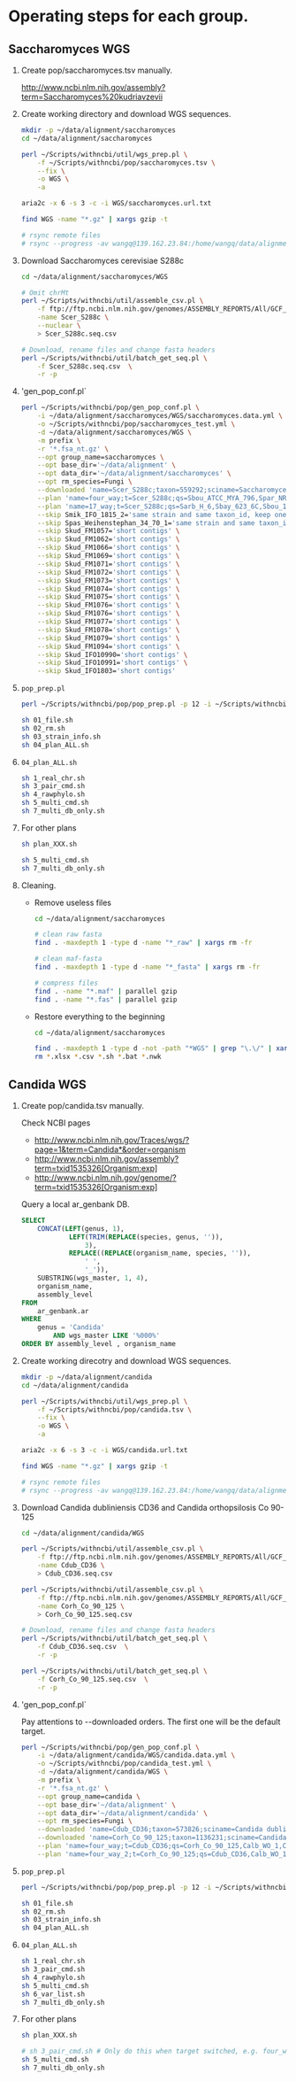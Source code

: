 # Operating steps for each group.

## Saccharomyces WGS

1. Create pop/saccharomyces.tsv manually.

    http://www.ncbi.nlm.nih.gov/assembly?term=Saccharomyces%20kudriavzevii

2. Create working directory and download WGS sequences.

    ```bash
    mkdir -p ~/data/alignment/saccharomyces
    cd ~/data/alignment/saccharomyces
    
    perl ~/Scripts/withncbi/util/wgs_prep.pl \
        -f ~/Scripts/withncbi/pop/saccharomyces.tsv \
        --fix \
        -o WGS \
        -a 
    
    aria2c -x 6 -s 3 -c -i WGS/saccharomyces.url.txt
    
    find WGS -name "*.gz" | xargs gzip -t
    
    # rsync remote files
    # rsync --progress -av wangq@139.162.23.84:/home/wangq/data/alignment/saccharomyces/ ~/data/alignment/saccharomyces
    ```

3. Download Saccharomyces cerevisiae S288c

    ```bash
    cd ~/data/alignment/saccharomyces/WGS

    # Omit chrMt
    perl ~/Scripts/withncbi/util/assemble_csv.pl \
        -f ftp://ftp.ncbi.nlm.nih.gov/genomes/ASSEMBLY_REPORTS/All/GCF_000146045.2.assembly.txt \
        -name Scer_S288c \
        --nuclear \
        > Scer_S288c.seq.csv
    
    # Download, rename files and change fasta headers
    perl ~/Scripts/withncbi/util/batch_get_seq.pl \
        -f Scer_S288c.seq.csv  \
        -r -p 
    ```

3. 'gen_pop_conf.pl`

    ```bash
    perl ~/Scripts/withncbi/pop/gen_pop_conf.pl \
        -i ~/data/alignment/saccharomyces/WGS/saccharomyces.data.yml \
        -o ~/Scripts/withncbi/pop/saccharomyces_test.yml \
        -d ~/data/alignment/saccharomyces/WGS \
        -m prefix \
        -r '*.fsa_nt.gz' \
        --opt group_name=saccharomyces \
        --opt base_dir='~/data/alignment' \
        --opt data_dir='~/data/alignment/saccharomyces' \
        --opt rm_species=Fungi \
        --downloaded 'name=Scer_S288c;taxon=559292;sciname=Saccharomyces cerevisiae S288c' \
        --plan 'name=four_way;t=Scer_S288c;qs=Sbou_ATCC_MYA_796,Spar_NRRL_Y_17217,Spas_CBS_1483' \
        --plan 'name=17_way;t=Scer_S288c;qs=Sarb_H_6,Sbay_623_6C,Sbou_17,Sbou_ATCC_MYA_796,Sbou_EDRL,ScerSkud_VIN7,Skud_IFO_1802,Skud_ZP591,Smik_IFO_1815_1,Spar_NRRL_Y_17217,Spas_CBS_1483,Spas_CBS_1513,Spas_CCY48_91,Spas_Weihenstephan_34_70_2,Sunv_A9,Suva_MCYC_623' \
        --skip Smik_IFO_1815_2='same strain and same taxon_id, keep one based on filtered sequence length' \
        --skip Spas_Weihenstephan_34_70_1='same strain and same taxon_id, keep one based on filtered sequence length' \
        --skip Skud_FM1057='short contigs' \
        --skip Skud_FM1062='short contigs' \
        --skip Skud_FM1066='short contigs' \
        --skip Skud_FM1069='short contigs' \
        --skip Skud_FM1071='short contigs' \
        --skip Skud_FM1072='short contigs' \
        --skip Skud_FM1073='short contigs' \
        --skip Skud_FM1074='short contigs' \
        --skip Skud_FM1075='short contigs' \
        --skip Skud_FM1076='short contigs' \
        --skip Skud_FM1076='short contigs' \
        --skip Skud_FM1077='short contigs' \
        --skip Skud_FM1078='short contigs' \
        --skip Skud_FM1079='short contigs' \
        --skip Skud_FM1094='short contigs' \
        --skip Skud_IFO10990='short contigs' \
        --skip Skud_IFO10991='short contigs' \
        --skip Skud_IFO1803='short contigs'
    ```

4. `pop_prep.pl`

    ```bash
    perl ~/Scripts/withncbi/pop/pop_prep.pl -p 12 -i ~/Scripts/withncbi/pop/saccharomyces_test.yml
    
    sh 01_file.sh
    sh 02_rm.sh
    sh 03_strain_info.sh
    sh 04_plan_ALL.sh
    ```

5. `04_plan_ALL.sh`

    ```bash
    sh 1_real_chr.sh
    sh 3_pair_cmd.sh
    sh 4_rawphylo.sh
    sh 5_multi_cmd.sh
    sh 7_multi_db_only.sh
    ```

6. For other plans

    ```bash
    sh plan_XXX.sh

    sh 5_multi_cmd.sh
    sh 7_multi_db_only.sh
    ```

7. Cleaning.
    
    * Remove useless files
    
        ```bash
        cd ~/data/alignment/saccharomyces
        
        # clean raw fasta
        find . -maxdepth 1 -type d -name "*_raw" | xargs rm -fr
        
        # clean maf-fasta
        find . -maxdepth 1 -type d -name "*_fasta" | xargs rm -fr
        
        # compress files
        find . -name "*.maf" | parallel gzip
        find . -name "*.fas" | parallel gzip
        ```

    * Restore everything to the beginning

        ```bash
        cd ~/data/alignment/saccharomyces

        find . -maxdepth 1 -type d -not -path "*WGS" | grep "\.\/" | xargs rm -fr
        rm *.xlsx *.csv *.sh *.bat *.nwk
        ```

## Candida WGS

1. Create pop/candida.tsv manually.

    Check NCBI pages
    
    * http://www.ncbi.nlm.nih.gov/Traces/wgs/?page=1&term=Candida*&order=organism
    * http://www.ncbi.nlm.nih.gov/assembly?term=txid1535326[Organism:exp]
    * http://www.ncbi.nlm.nih.gov/genome/?term=txid1535326[Organism:exp]

    Query a local ar_genbank DB.
    
    ```sql
    SELECT 
        CONCAT(LEFT(genus, 1),
                LEFT(TRIM(REPLACE(species, genus, '')),
                    3),
                REPLACE((REPLACE(organism_name, species, '')),
                    ' ',
                    '_')),
        SUBSTRING(wgs_master, 1, 4),
        organism_name,
        assembly_level
    FROM
        ar_genbank.ar
    WHERE
        genus = 'Candida'
            AND wgs_master LIKE '%000%'
    ORDER BY assembly_level , organism_name
    ```

2. Create working direcotry and download WGS sequences.

    ```bash
    mkdir -p ~/data/alignment/candida
    cd ~/data/alignment/candida
    
    perl ~/Scripts/withncbi/util/wgs_prep.pl \
        -f ~/Scripts/withncbi/pop/candida.tsv \
        --fix \
        -o WGS \
        -a 
    
    aria2c -x 6 -s 3 -c -i WGS/candida.url.txt
    
    find WGS -name "*.gz" | xargs gzip -t
    
    # rsync remote files
    # rsync --progress -av wangq@139.162.23.84:/home/wangq/data/alignment/candida/ ~/data/alignment/candida
    ```

3. Download Candida dubliniensis CD36 and Candida orthopsilosis Co 90-125

    ```bash
    cd ~/data/alignment/candida/WGS

    perl ~/Scripts/withncbi/util/assemble_csv.pl \
        -f ftp://ftp.ncbi.nlm.nih.gov/genomes/ASSEMBLY_REPORTS/All/GCF_000026945.1.assembly.txt \
        -name Cdub_CD36 \
        > Cdub_CD36.seq.csv

    perl ~/Scripts/withncbi/util/assemble_csv.pl \
        -f ftp://ftp.ncbi.nlm.nih.gov/genomes/ASSEMBLY_REPORTS/All/GCF_000315875.1.assembly.txt \
        -name Corh_Co_90_125 \
        > Corh_Co_90_125.seq.csv
    
    # Download, rename files and change fasta headers
    perl ~/Scripts/withncbi/util/batch_get_seq.pl \
        -f Cdub_CD36.seq.csv  \
        -r -p

    perl ~/Scripts/withncbi/util/batch_get_seq.pl \
        -f Corh_Co_90_125.seq.csv  \
        -r -p 
    ```

3. 'gen_pop_conf.pl`

    Pay attentions to --downloaded orders. The first one will be the default target.

    ```bash
    perl ~/Scripts/withncbi/pop/gen_pop_conf.pl \
        -i ~/data/alignment/candida/WGS/candida.data.yml \
        -o ~/Scripts/withncbi/pop/candida_test.yml \
        -d ~/data/alignment/candida/WGS \
        -m prefix \
        -r '*.fsa_nt.gz' \
        --opt group_name=candida \
        --opt base_dir='~/data/alignment' \
        --opt data_dir='~/data/alignment/candida' \
        --opt rm_species=Fungi \
        --downloaded 'name=Cdub_CD36;taxon=573826;sciname=Candida dubliniensis CD36' \
        --downloaded 'name=Corh_Co_90_125;taxon=1136231;sciname=Candida orthopsilosis Co 90-125' \
        --plan 'name=four_way;t=Cdub_CD36;qs=Corh_Co_90_125,Calb_WO_1,Ctro_MYA_3404' \
        --plan 'name=four_way_2;t=Corh_Co_90_125;qs=Cdub_CD36,Calb_WO_1,Ctro_MYA_3404'
    ```

4. `pop_prep.pl`

    ```bash
    perl ~/Scripts/withncbi/pop/pop_prep.pl -p 12 -i ~/Scripts/withncbi/pop/candida_test.yml
    
    sh 01_file.sh
    sh 02_rm.sh
    sh 03_strain_info.sh
    sh 04_plan_ALL.sh
    ```

5. `04_plan_ALL.sh`

    ```bash
    sh 1_real_chr.sh
    sh 3_pair_cmd.sh
    sh 4_rawphylo.sh
    sh 5_multi_cmd.sh
    sh 6_var_list.sh
    sh 7_multi_db_only.sh
    ```

6. For other plans

    ```bash
    sh plan_XXX.sh

    # sh 3_pair_cmd.sh # Only do this when target switched, e.g. four_way_2
    sh 5_multi_cmd.sh
    sh 7_multi_db_only.sh
    ```

